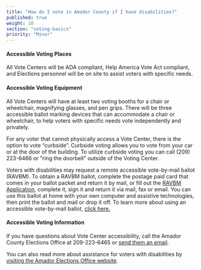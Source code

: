 ```yaml
---
title: "How do I vote in Amador County if I have disabilities?"
published: true
weight: 10
section: "voting-basics"
priority: "Minor"
---
```


#### Accessible Voting Places    

All Vote Centers will be ADA compliant, Help America Vote Act compliant, and Elections personnel will be on site to assist voters with specific needs.  

#### Accessible Voting Equipment    

All Vote Centers will have at least two voting booths for a chair or wheelchair, magnifying glasses, and pen grips. There will be three accessible ballot marking devices that can accommodate a chair or wheelchair, to help voters with specific needs vote independently and privately.  

For any voter that cannot physically access a Vote Center, there is the option to vote “curbside”. Curbside voting allows you to vote from your car or at the door of the building. To utilize curbside voting you can call (209) 223-6466 or "ring the doorbell" outside of the Voting Center. 

Voters with disabilities may request a remote accessible vote-by-mail ballot (RAVBM). To obtain a RAVBM ballot, complete the postage paid card that comes in your ballot packet and return it by mail, or fill out the [RAVBM Application](https://www.amadorgov.org/home/showpublisheddocument/37353/637335239185000000), complete it, sign it and return it via mail, fax or email. You can use this ballot at home with your own computer and assistive technologies, then print the ballot and mail or drop it off. To learn more about using an accessible vote-by-mail ballot, [click here.](https://www.amadorgov.org/government/elections/how-to-vote) 

#### Accessible Voting Information  

If you have questions about Vote Center accessibility, call the Amador County Elections Office at 209-223-6465 or [send them an email](mailto:elections@amadorgov.org).

You can also read more about assistance for voters with disabilities by [visiting the Amador Elections Office website](https://www.amadorgov.org/government/elections/accessible-voting).